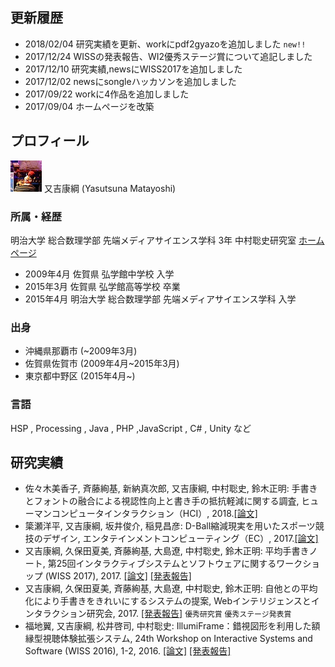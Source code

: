 ## 更新履歴
- 2018/02/04  研究実績を更新、workにpdf2gyazoを追加しました `new!!`
- 2017/12/24  WISSの発表報告、WI2優秀ステージ賞について追記しました
- 2017/12/10  研究実績,newsにWISS2017を追加しました
- 2017/12/02  newsにsongleハッカソンを追加しました
- 2017/09/22  workに4作品を追加しました
- 2017/09/04  ホームページを改築

## プロフィール
![matatsuna](img/matatsuna.jpg)
又吉康綱 (Yasutsuna Matayoshi)

### 所属・経歴
明治大学 総合数理学部 先端メディアサイエンス学科 3年
中村聡史研究室 [ホームページ](http://nkmr-lab.org/)

- 2009年4月 佐賀県 弘学館中学校 入学
- 2015年3月 佐賀県 弘学館高等学校 卒業
- 2015年4月 明治大学 総合数理学部 先端メディアサイエンス学科 入学

### 出身
- 沖縄県那覇市 (~2009年3月)
- 佐賀県佐賀市 (2009年4月~2015年3月)
- 東京都中野区 (2015年4月~)

### 言語
HSP , Processing , Java , PHP  ,JavaScript , C# , Unity など

## 研究実績
- 佐々木美香子, 斉藤絢基, 新納真次郎, 又吉康綱, 中村聡史, 鈴木正明: 手書きとフォントの融合による視認性向上と書き手の抵抗軽減に関する調査, ヒューマンコンピュータインタラクション（HCI）, 2018.[[論文]](https://ipsj.ixsq.nii.ac.jp/ej/?action=pages_view_main&active_action=repository_view_main_item_detail&item_id=185434&item_no=1&page_id=13&block_id=8)
- 簗瀬洋平, 又吉康綱, 坂井俊介, 稲見昌彦: D-Ball縮減現実を用いたスポーツ競技のデザイン, エンタテインメントコンピューティング（EC）, 2017.[[論文]](https://ipsj.ixsq.nii.ac.jp/ej/index.php?active_action=repository_view_main_item_detail&page_id=13&block_id=8&item_id=185082&item_no=1)
- 又吉康綱, 久保田夏美, 斉藤絢基, 大島遼, 中村聡史, 鈴木正明: 平均手書きノート, 第25回インタラクティブシステムとソフトウェアに関するワークショップ (WISS 2017), 2017. [[論文]](http://www.wiss.org/WISS2017Proceedings/oral/21.pdf) [[発表報告]](http://nkmr-lab.org/news/wiss2017_mojirage_matatsuna.html)
- 又吉康綱, 久保田夏美, 斉藤絢基, 大島遼, 中村聡史, 鈴木正明: 自他との平均化により手書きをきれいにするシステムの提案, Webインテリジェンスとインタラクション研究会, 2017. [[発表報告]](http://nkmr-lab.org/news/arg-wi2-mojirage-matayoshi.html) `優秀研究賞` `優秀ステージ発表賞`
- 福地翼, 又吉康綱, 松井啓司, 中村聡史: IllumiFrame：錯視図形を利用した額縁型視聴体験拡張システム, 24th Workshop on Interactive Systems and Software (WISS 2016), 1-2, 2016. [[論文]](http://www.wiss.org/WISS2016Proceedings/demo/2-A17.pdf) [[発表報告]](http://nkmr-lab.org/news/wiss2016_illumiframe_fukuchi.html)